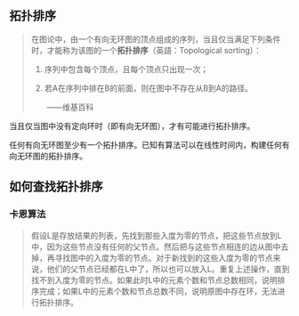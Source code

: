 ## 拓扑排序

> 在图论中，由一个有向无环图的顶点组成的序列，当且仅当满足下列条件时，才能称为该图的一个**拓扑排序**（英語：Topological sorting）：
>
> 1. 序列中包含每个顶点，且每个顶点只出现一次；
>
> 2. 若A在序列中排在B的前面，则在图中不存在从B到A的路径。
>
>    ​																										——维基百科

当且仅当图中没有定向环时（即有向无环图），才有可能进行拓扑排序。

任何有向无环图至少有一个拓扑排序。已知有算法可以在线性时间内，构建任何有向无环图的拓扑排序。



## 如何查找拓扑排序

### 卡恩算法

> 假设L是存放结果的列表，先找到那些入度为零的节点，把这些节点放到L中，因为这些节点没有任何的父节点。然后把与这些节点相连的边从图中去掉，再寻找图中的入度为零的节点。对于新找到的这些入度为零的节点来说，他们的父节点已经都在L中了，所以也可以放入L。重复上述操作，直到找不到入度为零的节点。如果此时L中的元素个数和节点总数相同，说明排序完成；如果L中的元素个数和节点总数不同，说明原图中存在环，无法进行拓扑排序。

